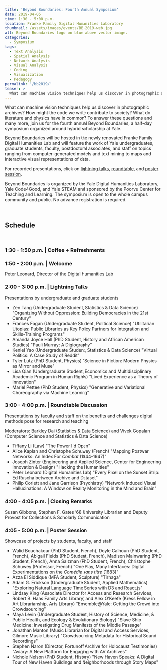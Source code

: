 ```yaml
---
title: 'Beyond Boundaries: Fourth Annual Symposium'
date: 2019-04-05
time: 1:30 - 5:00 p.m.
location: Franke Family Digital Humanities Laboratory
thumbnail: /assets/images/events/BB-2019-web.jpg
alt: Beyond Boundaries logo on blue above vector image.
categories:
  - Symposium
tags:
  - Text Analysis
  - Spatial Analysis
  - Network Analysis
  - Visual Analysis
  - Coding
  - Visualization
  - Pedagogy
permalink: '/bb2019/'
teaser: >
  What can machine vision techniques help us discover in photographic archives? How might the code we write contribute to society? What do literature and physics have in common? For these questions and many more, join us for the fourth annual Beyond Boundaries symposium, a half-day event organized around hybrid scholarship at Yale.
---
```

What can machine vision techniques help us discover in photographic archives? How might the code we write contribute to society? What do literature and physics have in common? To answer these questions and many more, join us for the fourth annual Beyond Boundaries, a half-day symposium organized around hybrid scholarship at Yale.

Beyond Boundaries will be hosted in the newly renovated Franke Family Digital Humanities Lab and will feature the work of Yale undergraduates, graduate students, faculty, postdoctoral associates, and staff on topics ranging from computer-generated
models and text mining to maps and interactive visual representations of data.

For recorded presentations, click on <a href='https://www.youtube.com/watch?v=5j0it0mfLcs' target='_blank'>lightning talks</a>, <a href='https://www.youtube.com/watch?v=ExRYxT4CsQk' target='_blank'>roundtable</a>, and <a href='https://www.youtube.com/watch?v=0trcXZe9o0o' target='_blank'>poster session</a>.

Beyond Boundaries is organized by the Yale Digital Humanities Laboratory, Yale Code4Good, and Yale STEAM and sponsored by the Poorvu Center for Teaching and Learning. The symposium is open to the whole campus community and public. No advance registration is required.

<br />

## Schedule  
<br />

### 1:30 - 1:50 p.m. | Coffee + Refreshments

### 1:50 - 2:00 p.m. | Welcome
Peter Leonard, Director of the Digital Humanities Lab

### 2:00 - 3:00 p.m. | Lightning Talks
Presentations by undergraduate and graduate students
- Zen Tang (Undergraduate Student, Statistics & Data Science) "Organizing Without Oppression: Building Democracies in the 21st Century"
- Frances Fagan (Undergraduate Student, Political Science) "Utilitarian Utopias: Public Libraries as Key Policy Partners for Integration and Skills-Training Programs"
- Amanda Joyce Hall (PhD Student, History and African American Studies) "Pauli Murray: A Digiography"
- Keniel Yao (Undergraduate Student, Statistics & Data Science) "Virtual Politics: A Case Study of Reddit"
- Tyler Lutz (PhD Student, Physics) "Science in Fiction: Modern Physics as Mirror and Muse"
- Lisa Qian (Undergraduate Student, Economics and Multidisciplinary Academic Program in Human Rights) "Lived Experience as a Theory of Innovation"
- Mariel Pettee (PhD Student, Physics) "Generative and Variational Choreography via Machine Learning"

### 3:00 - 4:00 p.m. | Roundtable Discussion
Presentations by faculty and staff on the benefits and challenges digital methods pose for research and teaching  

Moderators: Barkley Dai (Statistics & Data Science) and Vivek Gopalan (Computer Science and Statistics & Data Science)
- Tiffany Li (Law) "The Power I'd Open"
- Alice Kaplan and Christophe Schuwey (French) "Mapping Postwar Networks: An Index For *Combat* (1944-1947)"
- Joseph Zinter (Engineering and Applied Science, Center for Engineering Innovation & Design) "Hacking the Humanities"
- Peter Leonard (Digital Humanities Lab) "Every Pixel on the Sunset Strip: Ed Ruscha between Archive and Dataset"
- Philip Corlett and Jane Garrison (Psychiatry) "Network Induced Visual Hallucinations: A Window on Reality Monitoring in the Mind and Brain"

### 4:00 - 4:05 p.m. | Closing Remarks
Susan Gibbons, Stephen F. Gates ’68 University Librarian and Deputy Provost for Collections & Scholarly Communication

### 4:05 - 5:00 p.m. | Poster Session
Showcase of projects by students, faculty, and staff

- Walid Bouchakour (PhD Student, French), Doyle Calhoun (PhD Student, French), Abigail Fields (PhD Student, French), Madison Mainwaring (PhD Student, French), Anna Salzman (PhD Student, French), Christophe Schuwey (Professor, French) "One Play, Many Interfaces: Digital Experimentations on the *Comédie sans titre* (1683)"
- Azza El Siddique (MFA Student, Sculpture) "Tirhaga" 
- Adam G. Erickson (Undergraduate Student, Applied Mathematics) "Exploring Natural Language Time Series with D3 and React.js"
- Lindsay King (Associate Director for Access and Research Services, Robert B. Haas Family Arts Library) and Alex O’Keefe (Kress Fellow in Art Librarianship, Arts Library) “Ensemble@Yale: Getting the Crowd into Crowdsourcing”
- Maya Levin (Undergraduate Student, History of Science, Medicine, & Public Health, and Ecology & Evolutionary Biology) "Slave Ship Medicine: Investigating Drug Manifests of the Middle Passage" 
- Jonathan Manton (Music Librarian for Digital and Access Services, Gilmore Music Library) "Crowdsourcing Metadata for Historical Sound Recordings"
- Stephen Naron (Director, Fortunoff Archive for Holocaust Testimonies) "Aviary: A New Platform for Engaging with AV Archives" 
- Nichole Nelson (PhD Student, History) "New Haven Speaks: A Digital Tour of New Haven Buildings and Neighborhoods through Story Maps"
